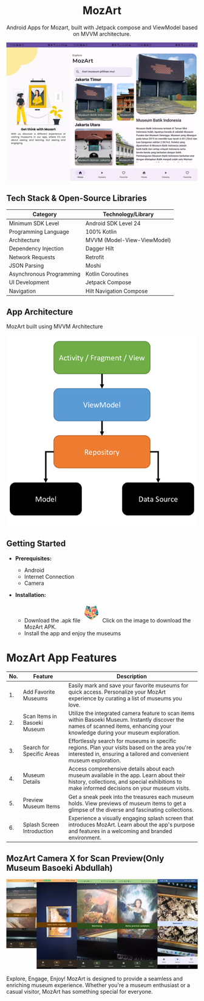 <h1 align="center">MozArt</h1>

<p align="center">
  Android Apps for Mozart, built with Jetpack compose and ViewModel based on MVVM architecture.
</p>

<p align="center">
  <img src="https://github.com/Altaair07/MozArt/blob/8bfbd370c76c3572a3cb249c5609b2eb99c69947/Mobile.jpg" alt="MozArt View">
    </p>


## Tech Stack & Open-Source Libraries

| Category                   | Technology/Library                  |
| -------------------------- | -----------------------------------|
| Minimum SDK Level          | Android SDK Level 24                |
| Programming Language       | 100% Kotlin                         |
| Architecture               | MVVM (Model-View-ViewModel)         |
| Dependency Injection       | Dagger Hilt                         |
| Network Requests           | Retrofit                            |
| JSON Parsing               | Moshi                               |
| Asynchronous Programming   | Kotlin Coroutines                   |
| UI Development             | Jetpack Compose                     |
| Navigation                 | Hilt Navigation Compose             |



## App Architecture
MozArt built using MVVM Architecture
<p align="center">
  <img src="https://github.com/Altaair07/MozArt/blob/a36a27fc662af7f8b3d6bc0a8a56a0025dc5da84/Architecture.png" alt="MVVM Architecture">
    </p>

## Getting Started

- **Prerequisites:**
    - Android
    - Internet Connection
    - Camera

- **Installation:**
    - Download the .apk file
      [![MozArts Logo](https://github.com/Altaair07/MozArt/blob/b8fe31b59b5e71224092634a040a43ff4c90f005/MozArt%20Logo%20small.jpg)](https://drive.google.com/drive/folders/1ke2RslABL2mPb10eHTsabbJ3AnFnadme?usp=sharing)
      Click on the image to download the MozArt APK.
    - Install the app and enjoy the museums

# MozArt App Features

| No. | Feature                      | Description                                                                                                  |
|----|------------------------------|--------------------------------------------------------------------------------------------------------------|
| 1.  | Add Favorite Museums         | Easily mark and save your favorite museums for quick access. Personalize your MozArt experience by curating a list of museums you love.                                           |
| 2.  | Scan Items in Basoeki Museum | Utilize the integrated camera feature to scan items within Basoeki Museum. Instantly discover the names of scanned items, enhancing your knowledge during your museum exploration. |
| 3.  | Search for Specific Areas     | Effortlessly search for museums in specific regions. Plan your visits based on the area you're interested in, ensuring a tailored and convenient museum exploration.               |
| 4.  | Museum Details               | Access comprehensive details about each museum available in the app. Learn about their history, collections, and special exhibitions to make informed decisions on your museum visits.   |
| 5.  | Preview Museum Items         | Get a sneak peek into the treasures each museum holds. View previews of museum items to get a glimpse of the diverse and fascinating collections.                                   |
| 6.  | Splash Screen Introduction   | Experience a visually engaging splash screen that introduces MozArt. Learn about the app's purpose and features in a welcoming and branded environment.                          |

## MozArt Camera X for Scan Preview(Only Museum Basoeki Abdullah)
<p align="center">
  <img src="https://github.com/Altaair07/MozArt/blob/a36a27fc662af7f8b3d6bc0a8a56a0025dc5da84/Camerax.jpg" alt="MozArt Camera">
    </p>

Explore, Engage, Enjoy! MozArt is designed to provide a seamless and enriching museum experience. Whether you're a museum enthusiast or a casual visitor, MozArt has something special for everyone.
